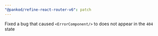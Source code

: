 ```yaml
---
"@pankod/refine-react-router-v6": patch
---
```


Fixed a bug that caused `<ErrorComponent/>` to does not appear in the `404` state
